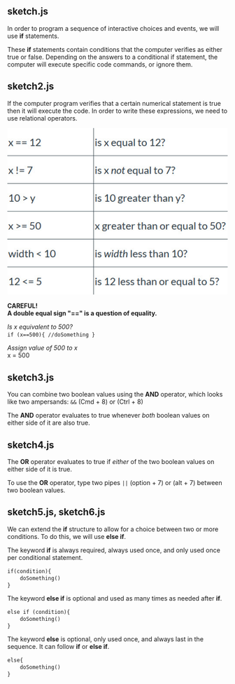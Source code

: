 ## sketch.js

In order to program a sequence of interactive choices and events, we will use **if** statements.

These **if** statements contain conditions that the computer verifies as either true or false. Depending on the answers to a conditional if statement, the computer will execute specific code commands, or ignore them.

## sketch2.js

If the computer program verifies that a certain numerical statement is true then it will execute the code. In order to write these expressions, we need to use relational operators.

![alt text](assets/BinaryOPs.jpeg)

**CAREFUL!**  
**A double equal sign "==" is a question of equality.**

*Is x equivalent to 500?*  
  `if (x==500){ //doSomething }`

*Assign value of 500 to x*  
x = 500


## sketch3.js

You can combine two boolean values using the **AND** operator, which looks like two ampersands: `&&` (Cmd + 8) or (Ctrl + 8)

The **AND** operator evaluates to true whenever *both* boolean values on either side of it are also true.


## sketch4.js

The **OR** operator evaluates to true if *either* of the two boolean values on either side of it is true.

To use the **OR** operator, type two pipes `||` (option  + 7) or (alt + 7) between two boolean values.


## sketch5.js, sketch6.js

We can extend the **if** structure to allow for a choice between two or more conditions. To do this, we will use **else if**.

The keyword **if** is always required, always used once, and only used once per conditional statement.

```
if(condition){
    doSomething()
}
```

The keyword **else if** is optional and used as many times as needed after **if**.

```
else if (condition){
    doSomething()
}
```


The keyword **else** is optional, only used once, and always last in the sequence. It can follow **if** or **else if**.

```
else{
    doSomething()
}
```
